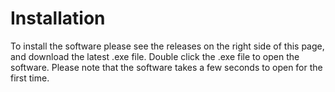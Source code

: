 # Installation
To install the software please see the releases on the right side of this page, and download the latest .exe file. Double click the .exe file to open the software.
Please note that the software takes a few seconds to open for the first time. 
